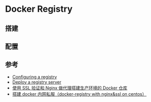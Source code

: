 # Docker Registry

## 搭建

## 配置

## 参考

* [Configuring a registry](https://docs.docker.com/registry/configuration/#list-of-configuration-options)
* [Deploy a registry server](https://docs.docker.com/registry/deploying/#load-balancing-considerations)
* [使用 SSL 验证和 Nginx 做代理搭建生产环境的 Docker 仓库](http://blog.csdn.net/Tomstrong_369/article/details/51145467)
* [搭建 docker 内网私服（docker-registry with nginx&ssl on centos）](https://segmentfault.com/a/1190000000801162)